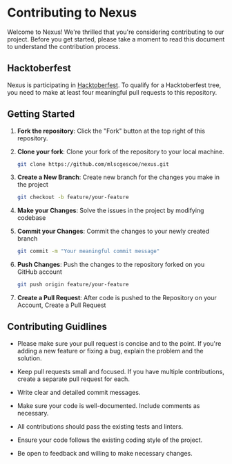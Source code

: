 # Contributing to Nexus

Welcome to Nexus! We're thrilled that you're considering contributing to our project. Before you get started, please take a moment to read this document to understand the contribution process.

## Hacktoberfest

Nexus is participating in [Hacktoberfest](https://hacktoberfest.com/). To qualify for a Hacktoberfest tree, you need to make at least four meaningful pull requests to this repository.

## Getting Started

1. **Fork the repository**: Click the "Fork" button at the top right of this repository.

2. **Clone your fork**: Clone your fork of the repository to your local machine.

   ```bash
   git clone https://github.com/mlscgescoe/nexus.git

3. **Create a New Branch**: Create new branch for the changes you make in the project

    ```bash
    git checkout -b feature/your-feature

4. **Make your Changes**: Solve the issues in the project by modifying codebase

5. **Commit your Changes**: Commit the changes to your newly created branch

    ```bash
    git commit -m "Your meaningful commit message"

6. **Push Changes**: Push the changes to the repository forked on you GitHub account

    ```bash
    git push origin feature/your-feature

7. **Create a Pull Request**: After code is pushed to the Repository on your Account, Create a Pull Request


## Contributing Guidlines
- Please make sure your pull request is concise and to the point. If you're adding a new feature or fixing a bug, explain the problem and the solution.

- Keep pull requests small and focused. If you have multiple contributions, create a separate pull request for each.

- Write clear and detailed commit messages.

- Make sure your code is well-documented. Include comments as necessary.

- All contributions should pass the existing tests and linters.

- Ensure your code follows the existing coding style of the project.

- Be open to feedback and willing to make necessary changes.
